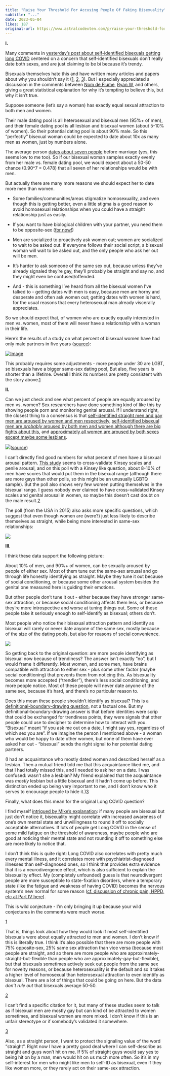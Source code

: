 ```yaml
---
title: "Raise Your Threshold For Accusing People Of Faking Bisexuality"
subtitle: "..."
date: 2023-05-04
likes: 187
original-url: https://www.astralcodexten.com/p/raise-your-threshold-for-accusing
---
```

**I.**

Many comments in [yesterday’s post about self-identified bisexuals getting long COVID](https://astralcodexten.substack.com/p/replication-attempt-bisexuality-and) centered on a concern that self-identified bisexuals don’t really date both sexes, and are just claiming to be bi because it’s trendy.

Bisexuals themselves hate this and have written many articles and papers about why you shouldn’t say it ([1](https://www.nytimes.com/2014/03/23/magazine/the-scientific-quest-to-prove-bisexuality-exists.html), [2](https://www.ncbi.nlm.nih.gov/pmc/articles/PMC7539694/), [3](https://funcrunch.medium.com/lets-celebrate-bisexuality-minus-the-identity-policing-868f8435b297)). But I especially appreciated a discussion in the comments between [Nom de Flume](https://astralcodexten.substack.com/p/replication-attempt-bisexuality-and/comment/15561054), [Ryan W](https://astralcodexten.substack.com/p/replication-attempt-bisexuality-and/comment/15566557), and others, giving a great statistical explanation for why it’s tempting to believe this, but why it isn’t true. 

Suppose someone (let’s say a woman) has exactly equal sexual attraction to both men and women.

Their male dating pool is all heterosexual and bisexual men (95%+ of men), and their female dating pool is all lesbian and bisexual women (about 5-10% of women). So their potential dating pool is about 90% male. So this “perfectly” bisexual woman could be expected to date about 10x as many men as women, just by numbers alone.

The average person [dates about seven people](https://www.inquirer.com/philly/living/sex_love_dating/238600191.html) before marriage (yes, this seems low to me too). So if our bisexual woman samples exactly evenly from her male vs. female dating pool, we would expect about a 50-50 chance (0.90^7 = 0.478) that all seven of her relationships would be with men.

But actually there are many more reasons we should expect her to date more men than women. 

  * Some families/communities/areas stigmatize homosexuality, and even though this is getting better, even a little stigma is a good reason to avoid homosexual relationships when you could have a straight relationship just as easily. 

  * If you want to have biological children with your partner, you need them to be opposite-sex ([for now!](https://www.technologyreview.com/2021/10/28/1038172/conception-eggs-reproduction-vitro-gametogenesis/))

  * Men are socialized to proactively ask women out; women are socialized to wait to be asked out. If everyone follows their social script, a bisexual woman will wait to be asked out, and the only people who ask her out will be men.

  * It’s harder to ask someone of the same sex out, because unless they’ve already signaled they’re gay, they’ll probably be straight and say no, and they might even be confused/offended. 

  * And - this is something I’ve heard from all the bisexual women I’ve talked to - getting dates with men is easy, because men are horny and desperate and often ask women out; getting dates with women is hard, for the usual reasons that every heterosexual man already viscerally appreciates. 




So we should expect that, of women who are exactly equally interested in men vs. women, most of them will never have a relationship with a woman in their life.

Here’s the results of a study on what percent of bisexual women have had only male partners in five years ([source](https://cspicenter.org/reports/born-this-way-the-rise-of-lgbt-as-a-social-and-political-identity/)):

[![Image](https://substackcdn.com/image/fetch/w_1456,c_limit,f_auto,q_auto:good,fl_progressive:steep/https%3A%2F%2Fsubstack-post-media.s3.amazonaws.com%2Fpublic%2Fimages%2F9912f0d9-cde4-490e-9644-5b844cb506f9_919x577.png)](https://substackcdn.com/image/fetch/f_auto,q_auto:good,fl_progressive:steep/https%3A%2F%2Fsubstack-post-media.s3.amazonaws.com%2Fpublic%2Fimages%2F9912f0d9-cde4-490e-9644-5b844cb506f9_919x577.png)

This probably requires some adjustments - more people under 30 are LGBT, so bisexuals have a bigger same-sex dating pool, But also, five years is shorter than a lifetime. Overall I think its numbers are pretty consistent with the story above.[1](/p/raise-your-threshold-for-accusing#footnote-1-118987051)

 **II.**

Can we just check and see what percent of people are equally aroused by men vs. women? Sex researchers have done something kind of like this by showing people porn and monitoring genital arousal. If I understand right, the closest thing to a consensus is that [self-identified straight men and gay men are aroused by women and men respectively](https://sci-hub.st/https://pubmed.ncbi.nlm.nih.gov/15482445/), [self-identified bisexual men are ](https://www.pnas.org/doi/10.1073/pnas.2003631117)_[probably](https://www.pnas.org/doi/10.1073/pnas.2003631117)_[ aroused by both men and women although there are big fights about this](https://www.pnas.org/doi/10.1073/pnas.2003631117), and [approximately all women are aroused by both sexes except maybe some lesbians](https://core.ac.uk/download/pdf/74373343.pdf).

[![](https://substackcdn.com/image/fetch/w_1456,c_limit,f_auto,q_auto:good,fl_progressive:steep/https%3A%2F%2Fsubstack-post-media.s3.amazonaws.com%2Fpublic%2Fimages%2Fbd70e31c-c477-4f00-ab59-d7bcc5660c79_718x433.png)](https://substackcdn.com/image/fetch/f_auto,q_auto:good,fl_progressive:steep/https%3A%2F%2Fsubstack-post-media.s3.amazonaws.com%2Fpublic%2Fimages%2Fbd70e31c-c477-4f00-ab59-d7bcc5660c79_718x433.png)([source](https://sci-hub.st/https://pubmed.ncbi.nlm.nih.gov/15482445/))

I can’t directly find good numbers for what percent of men have a bisexual arousal pattern. [This study](https://www.pnas.org/doi/10.1073/pnas.2003631117) seems to cross-validate Kinsey scales and penile arousal, and on this poll with a Kinsey like question, about 8-10% of men have scores that would put them in the bisexual range (although there are more gays than other polls, so this might be an unusually LGBTQ sample). But the poll also shows very few women putting themselves in the bisexual range. I guess nobody ever claimed to have cross-validated Kinsey scales and genital arousal in women, so maybe this doesn’t cast doubt on the male result.[2](/p/raise-your-threshold-for-accusing#footnote-2-118987051)

The poll (from the USA in 2015) also asks more specific questions, which suggest that even though women are (were?) just less likely to describe themselves as straight, while being more interested in same-sex relationships:

[![](https://substackcdn.com/image/fetch/w_1456,c_limit,f_auto,q_auto:good,fl_progressive:steep/https%3A%2F%2Fsubstack-post-media.s3.amazonaws.com%2Fpublic%2Fimages%2Fa47da967-4f64-48d9-bf72-943ff1ce80e3_1204x636.png)](https://substackcdn.com/image/fetch/f_auto,q_auto:good,fl_progressive:steep/https%3A%2F%2Fsubstack-post-media.s3.amazonaws.com%2Fpublic%2Fimages%2Fa47da967-4f64-48d9-bf72-943ff1ce80e3_1204x636.png)

 **III.**

I think these data support the following picture: 

About 10% of men, and 90%+ of women, can be sexually aroused by people of either sex. Most of them tune out the same-sex arousal and go through life honestly identifying as straight. Maybe they tune it out because of social conditioning, or because some other arousal system besides the genital one measured here is guiding their emotions.

But other people don’t tune it out - either because they have stronger same-sex attraction, or because social conditioning affects them less, or because they’re more introspective and worse at tuning things out. Some of these people take it seriously enough to self-identify as bisexual; others don’t.

Most people who notice their bisexual attraction pattern and identify as bisexual will rarely or never date anyone of the same sex, mostly because of the size of the dating pools, but also for reasons of social convenience.

[![](https://substackcdn.com/image/fetch/w_1456,c_limit,f_auto,q_auto:good,fl_progressive:steep/https%3A%2F%2Fsubstack-post-media.s3.amazonaws.com%2Fpublic%2Fimages%2F9dc1ad7c-1545-4501-a5fc-ea7666634a2d_432x417.png)](https://substackcdn.com/image/fetch/f_auto,q_auto:good,fl_progressive:steep/https%3A%2F%2Fsubstack-post-media.s3.amazonaws.com%2Fpublic%2Fimages%2F9dc1ad7c-1545-4501-a5fc-ea7666634a2d_432x417.png)

So getting back to the original question: are more people identifying as bisexual now because of trendiness? The answer isn’t exactly “no”, but I would frame it differently. Most women, and some men, have brains compatible with attraction to either sex - plus some other factor (maybe social conditioning) that prevents them from noticing this. As bisexuality becomes more accepted (“trendier”), there’s less social conditioning, and more people notice. Most of these people will never date anyone of the same sex, because it’s hard, and there’s no particular reason to. 

Does this mean these people shouldn’t identify as bisexual? This is a [definitional-boundary-drawing question](https://slatestarcodex.com/2014/11/21/the-categories-were-made-for-man-not-man-for-the-categories/), not a factual one. But my definitional-boundary-drawing answer is that before identities were scrip that could be exchanged for trendiness points, they were signals that other people could use to decipher to determine how to interact with you. “Bisexual” meant “if you ask me out on a date, I might say yes, regardless of which sex you are”. If we imagine the person I mentioned above - a woman who would be happy to date other women, but none of them have ever asked her out - “bisexual” sends the right signal to her potential dating partners. 

(I had an acquaintance who mostly dated women and described herself as a lesbian. Then a mutual friend told me that this acquaintance liked me, and that I had totally missed this, and I needed to ask her on a date. I was confused: wasn’t she a lesbian? My friend explained that the acquaintance was _mostly_ lesbian but a little bisexual and it hadn’t come up before. This distinction ended up being very important to me, and I don’t know who it serves to encourage people to hide it.)[3](/p/raise-your-threshold-for-accusing#footnote-3-118987051)

Finally, what does this mean for the original Long COVID question?

I find myself [intrigued by Mike’s explanation](https://astralcodexten.substack.com/p/replication-attempt-bisexuality-and/comment/15547922): if many people are bisexual but just don’t notice it, bisexuality might correlate with increased awareness of one’s own mental state and unwillingness to round it off to socially acceptable alternatives. If lots of people get Long COVID in the sense of some mild fatigue on the threshold of awareness, maybe people who are good at noticing their mental state and not rounding it off to something else are more likely to notice that.

I don’t think this is quite right: Long COVID also correlates with pretty much every mental illness, and it correlates more with psychiatrist-diagnosed illnesses than self-diagnosed ones, so I think that provides extra evidence that it is a neurodivergence effect, which is also sufficient to explain the bisexuality effect. My (completely unfounded) guess is that neurodivergent people are more susceptible to state-fixation disorders, where a temporary state (like the fatigue and weakness of having COVID) becomes the nervous system’s new normal for some reason ([cf. discussion of chronic pain, HPPD, etc at Part IV here](https://astralcodexten.substack.com/p/what-should-we-make-of-sasha-chapins)). 

This is wild conjecture - I’m only bringing it up because your wild conjectures in the comments were much worse.

[1](/p/raise-your-threshold-for-accusing#footnote-anchor-1-118987051)

That is, things look about how they would look if most self-identified bisexuals were about equally attracted to men and women. I don’t know if this is literally true. I think it’s also possible that there are more people with 75% opposite-sex, 25% same sex attraction than vice versa (because most people are straight, and so there are more people who are approximately-straight-but-flexible than people who are approximately-gay-but-flexible), but that bisexuals sometimes actively seek out people from the same sex for novelty reasons, or because heterosexuality is the default and so it takes a higher level of homosexual than heterosexual attraction to even identify as bisexual. There are a lot of things that could be going on here. But the data _don’t rule out_ that bisexuals average 50-50.

[2](/p/raise-your-threshold-for-accusing#footnote-anchor-2-118987051)

I can’t find a specific citation for it, but many of these studies seem to talk as if bisexual men are mostly gay but can kind of be attracted to women sometimes, and bisexual women are more mixed. I don’t know if this is an unfair stereotype or if somebody’s validated it somewhere. 

[3](/p/raise-your-threshold-for-accusing#footnote-anchor-3-118987051)

Also, as a straight person, I want to protect the signaling value of the word “straight”. Right now I have a pretty good deal where I can self-describe as straight and guys won’t hit on me. If 5% of straight guys would say yes to being hit on by a man, men would hit on us much more often. So it’s in my self-interest for men who might like men to self-ID as bisexual, even if they like women more, or they rarely act on their same-sex attraction.
